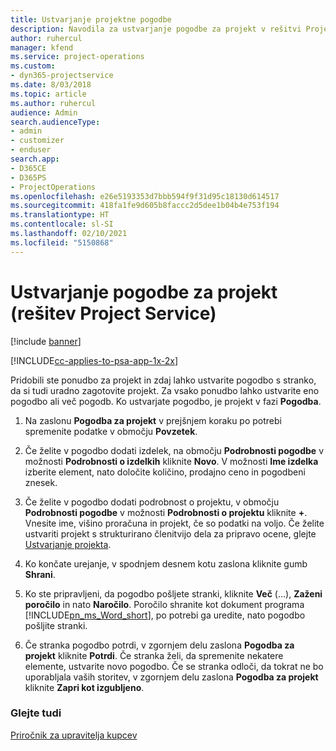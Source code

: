 ```yaml
---
title: Ustvarjanje projektne pogodbe
description: Navodila za ustvarjanje pogodbe za projekt v rešitvi Project Service
author: ruhercul
manager: kfend
ms.service: project-operations
ms.custom:
- dyn365-projectservice
ms.date: 8/03/2018
ms.topic: article
ms.author: ruhercul
audience: Admin
search.audienceType:
- admin
- customizer
- enduser
search.app:
- D365CE
- D365PS
- ProjectOperations
ms.openlocfilehash: e26e5193353d7bbb594f9f31d95c18130d614517
ms.sourcegitcommit: 418fa1fe9d605b8faccc2d5dee1b04b4e753f194
ms.translationtype: HT
ms.contentlocale: sl-SI
ms.lasthandoff: 02/10/2021
ms.locfileid: "5150868"
---
```

# <a name="create-a-project-contract-project-service"></a>Ustvarjanje pogodbe za projekt (rešitev Project Service)

[!include [banner](../includes/psa-now-project-operations.md)]

[!INCLUDE[cc-applies-to-psa-app-1x-2x](../includes/cc-applies-to-psa-app-1x-2x.md)]

Pridobili ste ponudbo za projekt in zdaj lahko ustvarite pogodbo s stranko, da si tudi uradno zagotovite projekt. Za vsako ponudbo lahko ustvarite eno pogodbo ali več pogodb. Ko ustvarjate pogodbo, je projekt v fazi **Pogodba**.  
  
1. Na zaslonu **Pogodba za projekt** v prejšnjem koraku po potrebi spremenite podatke v območju **Povzetek**.  
  
2. Če želite v pogodbo dodati izdelek, na območju **Podrobnosti pogodbe** v možnosti **Podrobnosti o izdelkih** kliknite **Novo**. V možnosti **Ime izdelka** izberite element, nato določite količino, prodajno ceno in pogodbeni znesek.  
  
3. Če želite v pogodbo dodati podrobnost o projektu, v območju **Podrobnosti pogodbe** v možnosti **Podrobnosti o projektu** kliknite **+**. Vnesite ime, višino proračuna in projekt, če so podatki na voljo. Če želite ustvariti projekt s strukturirano členitvijo dela za pripravo ocene, glejte [Ustvarjanje projekta](../psa/create-project.md).  
  
4. Ko končate urejanje, v spodnjem desnem kotu zaslona kliknite gumb **Shrani**.  
  
5. Ko ste pripravljeni, da pogodbo pošljete stranki, kliknite **Več** (…), **Zaženi poročilo** in nato **Naročilo**. Poročilo shranite kot dokument programa [!INCLUDE[pn_ms_Word_short](../includes/pn-ms-word-short.md)], po potrebi ga uredite, nato pogodbo pošljite stranki.  
  
6. Če stranka pogodbo potrdi, v zgornjem delu zaslona **Pogodba za projekt** kliknite **Potrdi**. Če stranka želi, da spremenite nekatere elemente, ustvarite novo pogodbo. Če se stranka odloči, da tokrat ne bo uporabljala vaših storitev, v zgornjem delu zaslona **Pogodba za projekt** kliknite **Zapri kot izgubljeno**.  
  
### <a name="see-also"></a>Glejte tudi  
 [Priročnik za upravitelja kupcev](../psa/account-manager-guide.md)
